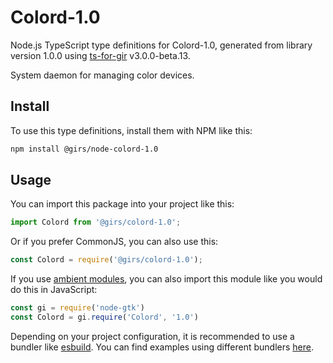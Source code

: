
# Colord-1.0

Node.js TypeScript type definitions for Colord-1.0, generated from library version 1.0.0 using [ts-for-gir](https://github.com/gjsify/ts-for-gjs) v3.0.0-beta.13.

System daemon for managing color devices.

## Install

To use this type definitions, install them with NPM like this:
```bash
npm install @girs/node-colord-1.0
```

## Usage

You can import this package into your project like this:
```ts
import Colord from '@girs/colord-1.0';
```

Or if you prefer CommonJS, you can also use this:
```ts
const Colord = require('@girs/colord-1.0');
```

If you use [ambient modules](https://github.com/gjsify/ts-for-gir/tree/main/packages/cli#ambient-modules), you can also import this module like you would do this in JavaScript:

```ts
const gi = require('node-gtk')
const Colord = gi.require('Colord', '1.0')
```

Depending on your project configuration, it is recommended to use a bundler like [esbuild](https://esbuild.github.io/). You can find examples using different bundlers [here](https://github.com/gjsify/ts-for-gir/tree/main/examples).